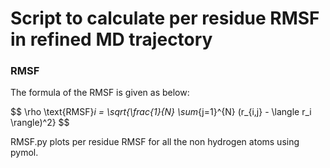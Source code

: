 
# Script to calculate per residue RMSF in refined MD trajectory

### RMSF

The formula of the RMSF is given as below:

$$ \rho \text{RMSF}_i = \sqrt{\frac{1}{N} \sum_{j=1}^{N} (r\_{i,j} - \langle r_i \rangle)^2} \$$

RMSF.py plots per residue RMSF for all the non hydrogen atoms using pymol. 
